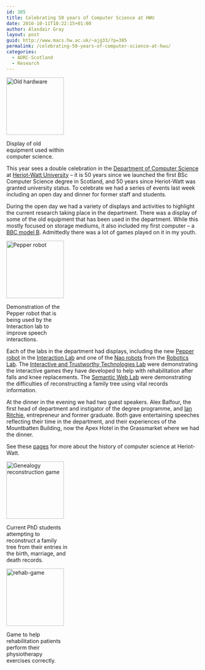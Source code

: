 ```yaml
---
id: 385
title: Celebrating 50 years of Computer Science at HWU
date: 2016-10-11T10:22:15+01:00
author: Alasdair Gray
layout: post
guid: http://www.macs.hw.ac.uk/~ajg33/?p=385
permalink: /celebrating-50-years-of-computer-science-at-hwu/
categories:
  - ADRC-Scotland
  - Research
---
```

<div id="attachment_387" style="width: 160px" class="wp-caption alignright">
  <a href="http://www.macs.hw.ac.uk/~ajg33/wp-content/uploads/2016/10/hwu-hw.jpg"><img aria-describedby="caption-attachment-387" class="wp-image-387 size-thumbnail" src="http://www.macs.hw.ac.uk/~ajg33/wp-content/uploads/2016/10/hwu-hw-150x150.jpg" alt="Old hardware" width="150" height="150" /></a>
  
  <p id="caption-attachment-387" class="wp-caption-text">
    Display of old equipment used within computer science.
  </p>
</div>

This year sees a double celebration in the [Department of Computer Science](http://www.macs.hw.ac.uk/cs/) at [Heriot-Watt University](http://www.hw.ac.uk/) – it is 50 years since we launched the first BSc Computer Science degree in Scotland, and 50 years since Heriot-Watt was granted university status. To celebrate we had a series of events last week including an open day and dinner for former staff and students.

During the open day we had a variety of displays and activities to highlight the current research taking place in the department. There was a display of some of the old equipment that has been used in the department. While this mostly focused on storage mediums, it also included my first computer – a [BBC model B](https://en.wikipedia.org/wiki/BBC_Micro). Admittedly there was a lot of games played on it in my youth.

<div id="attachment_388" style="width: 160px" class="wp-caption alignright">
  <a href="http://www.macs.hw.ac.uk/~ajg33/wp-content/uploads/2016/10/prof-pepper.jpg"><img aria-describedby="caption-attachment-388" class="wp-image-388 size-thumbnail" src="http://www.macs.hw.ac.uk/~ajg33/wp-content/uploads/2016/10/prof-pepper-150x150.jpg" alt="Pepper robot" width="150" height="150" /></a>
  
  <p id="caption-attachment-388" class="wp-caption-text">
    Demonstration of the Pepper robot that is being used by the Interaction lab to improve speech interactions.
  </p>
</div>

Each of the labs in the department had displays, including the new [Pepper robot](https://en.wikipedia.org/wiki/Pepper_(robot)) in the [Interaction Lab](https://sites.google.com/site/hwinteractionlab/) and one of the [Nao robots](https://en.wikipedia.org/wiki/Nao_(robot)) from the [Robotics Lab](http://www.macs.hw.ac.uk/RoboticsLab). The [Interactive and Trustworthy Technologies Lab](http://www.ittgroup.org/) were demonstrating the interactive games they have developed to help with rehabilitation after falls and knee replacements. The [Semantic Web Lab](http://www.macs.hw.ac.uk/SWeL/) were demonstrating the difficulties of reconstructing a family tree using vital records information.

At the dinner in the evening we had two guest speakers. Alex Balfour, the first head of department and instigator of the degree programme, and [Ian Ritchie](https://en.wikipedia.org/wiki/Ian_Ritchie_(entrepreneur)), entrepreneur and former graduate. Both gave entertaining speeches reflecting their time in the department, and their experiences of the Mountbatten Building, now the Apex Hotel in the Grassmarket where we had the dinner.

See these [pages](http://www.macs.hw.ac.uk/cs/History/History.html) for more about the history of computer science at Heriot-Watt.

<div id="attachment_386" style="width: 160px" class="wp-caption alignright">
  <a href="http://www.macs.hw.ac.uk/~ajg33/wp-content/uploads/2016/10/genealogy-reconstruction.jpg"><img aria-describedby="caption-attachment-386" class="wp-image-386 size-thumbnail" src="http://www.macs.hw.ac.uk/~ajg33/wp-content/uploads/2016/10/genealogy-reconstruction-150x150.jpg" alt="Genealogy reconstruction game" width="150" height="150" /></a>
  
  <p id="caption-attachment-386" class="wp-caption-text">
    Current PhD students attempting to reconstruct a family tree from their entries in the birth, marriage, and death records.
  </p>
</div>

<div id="attachment_389" style="width: 160px" class="wp-caption alignleft">
  <a href="http://www.macs.hw.ac.uk/~ajg33/wp-content/uploads/2016/10/rehab-game.jpg"><img aria-describedby="caption-attachment-389" class="wp-image-389 size-thumbnail" src="http://www.macs.hw.ac.uk/~ajg33/wp-content/uploads/2016/10/rehab-game-150x150.jpg" alt="rehab-game" width="150" height="150" /></a>
  
  <p id="caption-attachment-389" class="wp-caption-text">
    Game to help rehabilitation patients perform their physiotherapy exercises correctly.
  </p>
</div>